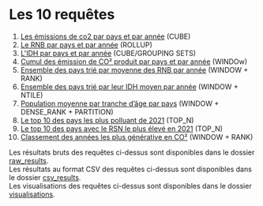 # Les 10 requêtes

1. [Les émissions de co2 par pays et par année](request_1.sql) (CUBE)
2. [Le RNB par pays et par année](request_2.sql) (ROLLUP)
3. [L'IDH par pays et par année](request_3.sql) (CUBE/GROUPING SETS)
4. [Cumul des émission de CO² produit par pays et par année](request_4.sql) (WINDOw)
5. [Ensemble des pays trié par moyenne des RNB par année](request_5.sql) (WINDOW + RANK)
6. [Ensemble des pays trié par leur IDH moyen par année](request_6.sql) (WINDOW + NTILE)
7. [Population moyenne par tranche d’âge par pays](request_7.sql) (WINDOW + DENSE_RANK + PARTITION)
8. [Le top 10 des pays les plus polluant de 2021](request_8.sql) (TOP_N)
9. [Le top 10 des pays avec le RSN le plus élevé en 2021](request_9.sql) (TOP_N)
10. [Classement des années les plus générative en CO²](request_10.sql) (WINDOW + RANK)


Les résultats bruts des requêtes ci-dessus sont disponibles dans le dossier [raw_results](raw_results).\
Les résultats au format CSV des requêtes ci-dessus sont disponibles dans le dossier [csv_results](csv_results).\
Les visualisations des requêtes ci-dessus sont disponibles dans le dossier [visualisations](visualisations).
